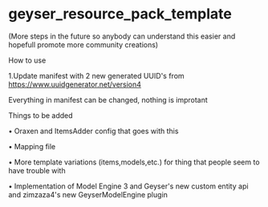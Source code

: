 # geyser_resource_pack_template
(More steps in the future so anybody can understand this easier and hopefull promote more community creations)

How to use 

1.Update manifest with 2 new generated UUID's from https://www.uuidgenerator.net/version4

Everything in manifest can be changed, nothing is improtant

Things to be added

• Oraxen and ItemsAdder config that goes with this

• Mapping file

• More template variations (items,models,etc.) for thing that people seem to have trouble with

• Implementation of Model Engine 3 and Geyser's new custom entity api and zimzaza4's new GeyserModelEngine plugin

